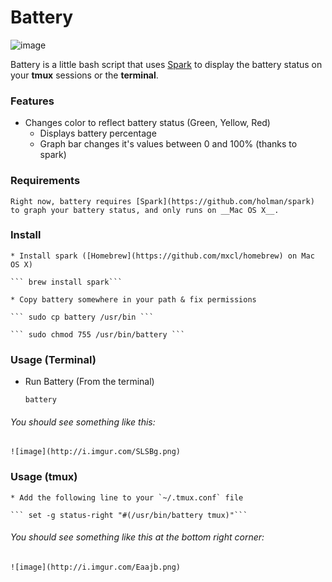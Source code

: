 # Battery

![image](http://i.imgur.com/mEEPD.png)

Battery is a little bash script that uses [Spark](https://github.com/holman/spark) to display the battery status on your __tmux__ sessions or the __terminal__.

### Features

* Changes color to reflect battery status (Green, Yellow, Red)
    * Displays battery percentage
    * Graph bar changes it's values between 0 and 100% (thanks to spark)

### Requirements

    Right now, battery requires [Spark](https://github.com/holman/spark) to graph your battery status, and only runs on __Mac OS X__.

### Install

    * Install spark ([Homebrew](https://github.com/mxcl/homebrew) on Mac OS X)

    ``` brew install spark``` 

    * Copy battery somewhere in your path & fix permissions

    ``` sudo cp battery /usr/bin ```

    ``` sudo chmod 755 /usr/bin/battery ```

### Usage (Terminal)

* Run Battery (From the terminal)

    ``` battery ```	
###### You should see something like this:
    ![image](http://i.imgur.com/SLSBg.png)

### Usage (tmux)

    * Add the following line to your `~/.tmux.conf` file

    ``` set -g status-right "#(/usr/bin/battery tmux)"```
###### You should see something like this at the bottom right corner:
    ![image](http://i.imgur.com/Eaajb.png)

